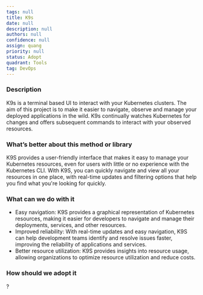 ```yaml
---
tags: null
title: K9s
date: null
description: null
authors: null
confidence: null
assign: quang
priority: null
status: Adopt
quadrant: Tools
tag: DevOps
---
```


<!-- table_of_contents 9102ab8f-5397-4696-a705-a605dc454c2a -->

### Description
K9s is a terminal based UI to interact with your Kubernetes clusters. The aim of this project is to make it easier to navigate, observe and manage your deployed applications in the wild. K9s continually watches Kubernetes for changes and offers subsequent commands to interact with your observed resources.

### What’s better about this method or library
K9S provides a user-friendly interface that makes it easy to manage your Kubernetes resources, even for users with little or no experience with the Kubernetes CLI. With K9S, you can quickly navigate and view all your resources in one place, with real-time updates and filtering options that help you find what you're looking for quickly.

### What can we do with it
* Easy navigation: K9S provides a graphical representation of Kubernetes resources, making it easier for developers to navigate and manage their deployments, services, and other resources.
* Improved reliability: With real-time updates and easy navigation, K9S can help development teams identify and resolve issues faster, improving the reliability of applications and services.
* Better resource utilization: K9S provides insights into resource usage, allowing organizations to optimize resource utilization and reduce costs.

### How should we adopt it
?

<!-- child_database 0ecad53a-0763-4bfe-81b8-e0429b98d962 -->
